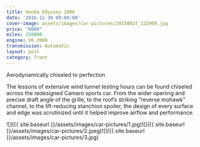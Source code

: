 ```yaml
---
title: Honda Odyssey 2006
date: '2016-11-30 00:00:00'
cover-image: assets/images/car-pictures/20150827_122909.jpg
price: "6000"
miles: 220000
engine: V6 3000
transmission: Automatic
layout: post
category: front
---
```

Aerodynamically chiseled to perfection

The lessons of extensive wind tunnel testing hours can be found chiseled across the redesigned Camaro sports car. From the wider opening and precise draft angle of the grille, to the roof’s striking “reverse mohawk” channel, to the lift-reducing stanchion spoiler, the design of every surface and edge was scrutinized until it helped improve airflow and performance.

![]({{ site.baseurl }}/assets/images/car-pictures/1.jpg)![]({{ site.baseurl }}/assets/images/car-pictures/2.jpeg)![]({{ site.baseurl }}/assets/images/car-pictures/3.jpg)
